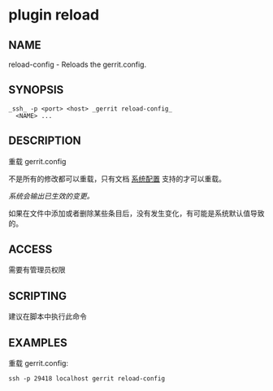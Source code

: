 # plugin reload

## NAME
reload-config - Reloads the gerrit.config.

## SYNOPSIS
```
_ssh_ -p <port> <host> _gerrit reload-config_
  <NAME> ...
```

## DESCRIPTION
重载 gerrit.config

不是所有的修改都可以重载，只有文档 [系统配置](config-gerrit.md) 支持的才可以重载。

_系统会输出已生效的变更。_

如果在文件中添加或者删除某些条目后，没有发生变化，有可能是系统默认值导致的。

## ACCESS
需要有管理员权限

## SCRIPTING
建议在脚本中执行此命令

## EXAMPLES
重载 gerrit.config:

```
ssh -p 29418 localhost gerrit reload-config
```


